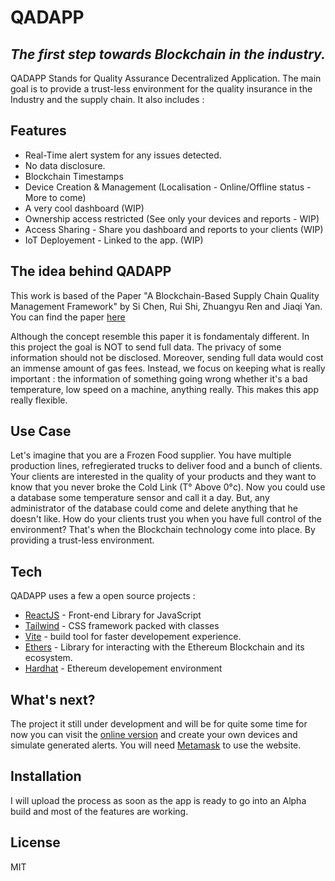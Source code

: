 # QADAPP
## _The first step towards Blockchain in the industry._

QADAPP Stands for Quality Assurance Decentralized Application. 
The main goal is to provide a trust-less environment for the quality insurance in the Industry and the supply chain.
It also includes :

## Features
- Real-Time alert system for any issues detected.
- No data disclosure.
- Blockchain Timestamps
- Device Creation & Management (Localisation - Online/Offline status - More to come)
- A very cool dashboard (WIP)
- Ownership access restricted (See only your devices and reports - WIP)
- Access Sharing - Share you dashboard and reports to your clients (WIP)
- IoT Deployement - Linked to the app. (WIP)

## The idea behind QADAPP
This work is based of the Paper "A Blockchain-Based Supply Chain Quality Management Framework" by Si Chen, Rui Shi, Zhuangyu Ren and Jiaqi Yan.
You can find the paper [here]

Although the concept resemble this paper it is fondamentaly different. In this project the goal is NOT to send full data. The privacy of some information should not be disclosed. Moreover, sending full data would cost an immense amount of gas fees. Instead, we focus on keeping what is really important : the information of something going wrong whether it's a bad temperature, low speed on a machine, anything really. This makes this app really flexible. 

## Use Case
Let's imagine that you are a Frozen Food supplier. You have multiple production lines, refregierated trucks to deliver food and a bunch of clients.
Your clients are interested in the quality of your products and they want to know that you never broke the Cold Link (T° Above 0°c). Now you could use a database
some temperature sensor and call it a day. But, any administrator of the database could come and delete anything that he doesn't like. How do your clients trust you when
you have full control of the environment?
That's when the Blockchain technology come into place. By providing a trust-less environment.

## Tech

QADAPP uses a few a open source projects :

- [ReactJS] - Front-end Library for JavaScript
- [Tailwind] - CSS framework packed with classes
- [Vite] - build tool for faster developement experience.
- [Ethers] - Library for interacting with the Ethereum Blockchain and its ecosystem.
- [Hardhat] - Ethereum developement environment

## What's next?

The project it still under development and will be for quite some time for now you can visit the [online version] and create your own devices and simulate generated alerts. 
You will need [Metamask] to use the website.

## Installation
I will upload the process as soon as the app is ready to go into an Alpha build and most of the features are working.

## License
MIT


[//]: # (These are reference links used in the body of this note and get stripped out when the markdown processor does its job. There is no need to format nicely because it shouldn't be seen. Thanks SO - http://stackoverflow.com/questions/4823468/store-comments-in-markdown-syntax)

[here]: <https://www.researchgate.net/publication/321027278_A_Blockchain-Based_Supply_Chain_Quality_Management_Framework>
[online version]: <https://qadapp.netlify.app/>
[Metamask]: <https://metamask.io/>
[ReactJS]: <https://fr.reactjs.org/>
[Tailwind]: <https://tailwindcss.com/>
[Vite]: <https://vitejs.dev/>
[Ethers]: <https://docs.ethers.io/v5/>
[Hardhat]: <https://hardhat.org>
